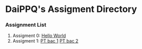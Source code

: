 # DaiPPQ's Assigment Directory

### Assignment List

1. Assigment 0: [Hello World](https://github.com/FASTTRACKSE/FFSE1704_LP3/blob/master/Assignments/DaiPPQ/hello.php)
2. Assigment 1: [PT bac 1](https://github.com/FASTTRACKSE/FFSE1704_LP3/blob/master/Assignments/DaiPPQ/php-asm-01/php-asm-01.php)
                [PT bac 2](https://github.com/FASTTRACKSE/FFSE1704_LP3/blob/master/Assignments/DaiPPQ/php-asm-01/php-asm-01b.php)

